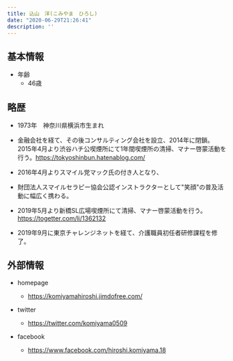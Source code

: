 ```yaml
---
title: 込山　洋(こみやま　ひろし)
date: "2020-06-29T21:26:41"
description: ''
---
```


## 基本情報

* 年齢
  * 46歳

## 略歴

* 1973年　神奈川県横浜市生まれ

* 金融会社を経て、その後コンサルティング会社を設立、2014年に閉鎖。2015年4月より渋谷ハチ公喫煙所にて1年間喫煙所の清掃、マナー啓蒙活動を行う。https://tokyoshinbun.hatenablog.com/

* 2016年4月よりスマイル党マック氏の付き人となり、

* 財団法人スマイルセラピー協会公認インストラクターとして"笑顔"の普及活動に幅広く携わる。

* 2019年5月より新橋SL広場喫煙所にて清掃、マナー啓蒙活動を行う。https://togetter.com/li/1362132

* 2019年9月に東京チャレンジネットを経て、介護職員初任者研修課程を修了。


## 外部情報

* homepage
  * https://komiyamahiroshi.jimdofree.com/


* twitter
  * https://twitter.com/komiyama0509


* facebook
  * https://www.facebook.com/hiroshi.komiyama.18


